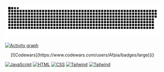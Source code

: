 

<p align="center">
 <img width="600" src="github-snake.svg" alt="snake"/>
</p>



[![Activity graph](https://github-readme-activity-graph.vercel.app/graph?username=Afpia&custom_title=Afpia%20Graph&theme=high-contrast)]()

<p align="center">
 [![Codewars](https://www.codewars.com/users/Afpia/badges/large)]()
</p>


[![JavaScript](https://img.shields.io/badge/-JavaScript-black?style=for-the-badge&logo=javascript)]()
[![HTML](https://img.shields.io/badge/-HTML-black?style=for-the-badge&logo=html5)]()
[![CSS](https://img.shields.io/badge/-CSS-black?style=for-the-badge&logo=css3)]()
[![Tailwind](https://img.shields.io/badge/-Tailwind-black?style=for-the-badge&logo=tailwindcss&logoColor=#06B6D4)]()
[![Tailwind](https://img.shields.io/badge/-Gmail-black?style=for-the-badge&logo=Gmail&logoColor=white)]()

